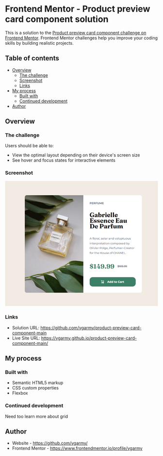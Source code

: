 # Frontend Mentor - Product preview card component solution

This is a solution to the [Product preview card component challenge on Frontend Mentor](https://www.frontendmentor.io/challenges/product-preview-card-component-GO7UmttRfa). Frontend Mentor challenges help you improve your coding skills by building realistic projects. 

## Table of contents

- [Overview](#overview)
  - [The challenge](#the-challenge)
  - [Screenshot](#screenshot)
  - [Links](#links)
- [My process](#my-process)
  - [Built with](#built-with)
  - [Continued development](#continued-development)
- [Author](#author)

## Overview

### The challenge

Users should be able to:

- View the optimal layout depending on their device's screen size
- See hover and focus states for interactive elements

### Screenshot

<img src="screenshot.png" alt="screenshot" />

### Links

- Solution URL: https://github.com/vgarmy/product-preview-card-component-main
- Live Site URL: https://vgarmy.github.io/product-preview-card-component-main/

## My process

### Built with

- Semantic HTML5 markup
- CSS custom properties
- Flexbox

### Continued development

Need too learn more about grid

## Author

- Website - https://github.com/vgarmy/
- Frontend Mentor - https://www.frontendmentor.io/profile/vgarmy

